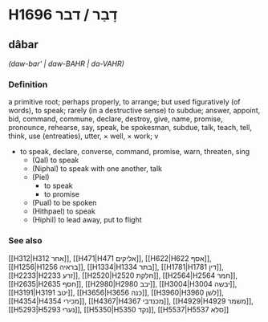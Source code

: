 # H1696 דָבַר / דבר

## dâbar

_(daw-bar' | daw-BAHR | da-VAHR)_

### Definition

a primitive root; perhaps properly, to arrange; but used figuratively (of words), to speak; rarely (in a destructive sense) to subdue; answer, appoint, bid, command, commune, declare, destroy, give, name, promise, pronounce, rehearse, say, speak, be spokesman, subdue, talk, teach, tell, think, use (entreaties), utter, × well, × work; v

- to speak, declare, converse, command, promise, warn, threaten, sing
  - (Qal) to speak
  - (Niphal) to speak with one another, talk
  - (Piel)
    - to speak
    - to promise
  - (Pual) to be spoken
  - (Hithpael) to speak
  - (Hiphil) to lead away, put to flight

### See also

[[H312|H312 אחר]], [[H471|H471 אליקים]], [[H622|H622 אסף]], [[H1256|H1256 בראיה]], [[H1334|H1334 בתר]], [[H1781|H1781 דין]], [[H2233|H2233 זרע]], [[H2520|H2520 חלקת]], [[H2564|H2564 חמר]], [[H2635|H2635 חסף]], [[H2980|H2980 יבב]], [[H3004|H3004 יבשה]], [[H3191|H3191 יטב]], [[H3656|H3656 כנה]], [[H3960|H3960 לשן]], [[H4354|H4354 מכירי]], [[H4367|H4367 מכנדבי]], [[H4929|H4929 משמר]], [[H5293|H5293 נערי]], [[H5350|H5350 נקד]], [[H5537|H5537 סלא]]
